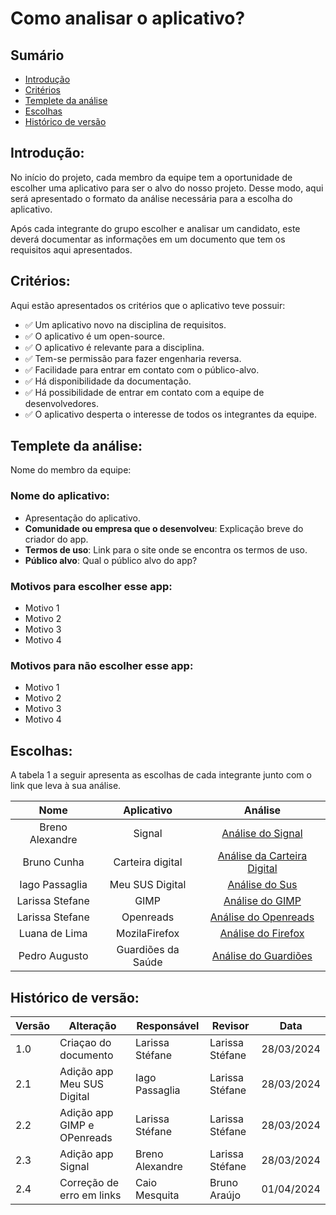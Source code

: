 # Como analisar o aplicativo?

## Sumário
* [Introdução](#Introdução)
* [Critérios](#Critérios)
* [Templete da análise](#Templete-da-análise)
* [Escolhas](#Escolhas)
* [Histórico de versão](#Histórico-de-versão)

## Introdução:

  No início do projeto, cada membro da equipe tem a oportunidade de escolher uma aplicativo para ser o alvo do nosso projeto. Desse modo, aqui será apresentado o formato da análise necessária para a escolha do aplicativo. 
  
  Após cada integrante do grupo escolher e analisar um candidato, este deverá documentar as informações em um documento que tem os requisitos aqui apresentados.
 
## Critérios:

  Aqui estão apresentados os critérios que o aplicativo teve possuir:

  - ✅ Um aplicativo novo na disciplina de requisitos.
  - ✅ O aplicativo é um open-source.
  - ✅ O aplicativo é relevante para a disciplina.
  - ✅ Tem-se permissão para fazer engenharia reversa.
  - ✅ Facilidade para entrar em contato com o público-alvo.
  - ✅ Há disponibilidade da documentação.
  - ✅ Há possibilidade de entrar em contato com a equipe de desenvolvedores.
  - ✅ O aplicativo desperta o interesse de todos os integrantes da equipe.

## Templete da análise:

  Nome do membro da equipe:

  ### Nome do aplicativo:

  - Apresentação do aplicativo.
  - **Comunidade ou empresa que o desenvolveu**: Explicação breve do criador do app.
  - **Termos de uso**: Link para o site onde se encontra os termos de uso.
  - **Público alvo**: Qual o público alvo do app?
    
  ### Motivos para escolher esse app:

  - Motivo 1
  - Motivo 2
  - Motivo 3
  - Motivo 4

  ### Motivos para não escolher esse app:

  - Motivo 1
  - Motivo 2
  - Motivo 3
  - Motivo 4

## Escolhas:

  A tabela 1 a seguir apresenta as escolhas de cada integrante junto com o link que leva à sua análise.

| Nome                | Aplicativo      | Análise                                      | 
| :-------------:     | :-------------: | :------------------------------------------: | 
| Breno Alexandre     | Signal          | [Análise do Signal](/planejamento/aplicativos/analise_Signal)       | 
| Bruno Cunha         | Carteira digital | [Análise da Carteira Digital](/planejamento/aplicativos/analise_carteiradigitaldetrabalho.md) | 
| Iago Passaglia      | Meu SUS Digital | [Análise do Sus](/planejamento/aplicativos/analise_sus.md)             | 
| Larissa Stefane     | GIMP            | [Análise do GIMP](/planejamento/aplicativos/analise_GIMP.md)           | 
| Larissa Stefane     | Openreads       | [Análise do Openreads](/planejamento/aplicativos/analise_Openreads.md) | 
| Luana de Lima       | MozilaFirefox   | [Análise do Firefox](/planejamento/aplicativos/analise_MozillaFireFox.md)|                                         | 
| Pedro Augusto       | Guardiões da Saúde | [Análise do Guardiões](/planejamento/aplicativos/analise_Guardioes.md)                                           | 

  

## Histórico de versão:

| Versão | Alteração                  | Responsável     | Revisor | Data       |
| -      | -                          | -               | -       | -          |
| 1.0    | Criaçao do documento       | Larissa Stéfane | Larissa Stéfane  | 28/03/2024 |
| 2.1    | Adição app Meu SUS Digital | Iago Passaglia  | Larissa Stéfane  | 28/03/2024 |
| 2.2    | Adição app GIMP e OPenreads| Larissa Stéfane | Larissa Stéfane | 28/03/2024 |
| 2.3    | Adição app Signal          | Breno Alexandre |  Larissa Stéfane | 28/03/2024 |
| 2.4    | Correção de erro em links  | Caio Mesquita   | Bruno Araújo     | 01/04/2024 |




    
